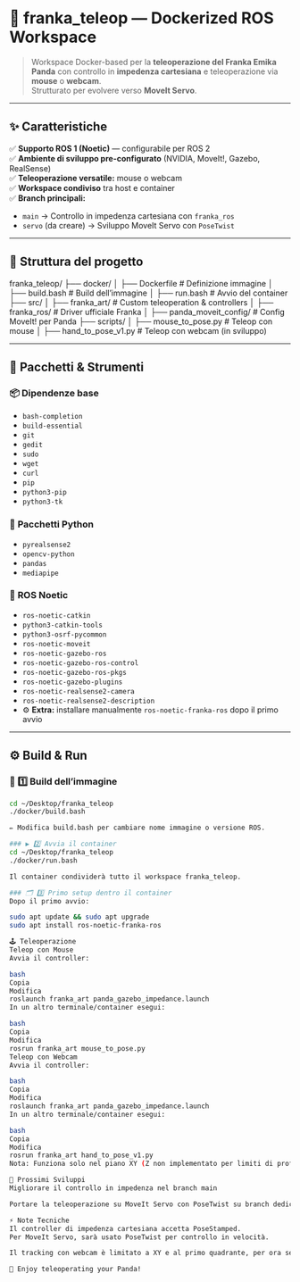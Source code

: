 # 🚀 **franka_teleop — Dockerized ROS Workspace**

> Workspace Docker-based per la **teleoperazione del Franka Emika Panda** con controllo in **impedenza cartesiana** e teleoperazione via **mouse** o **webcam**.  
> Strutturato per evolvere verso **MoveIt Servo**.

---

## ✨ **Caratteristiche**

✅ **Supporto ROS 1 (Noetic)** — configurabile per ROS 2  
✅ **Ambiente di sviluppo pre-configurato** (NVIDIA, MoveIt!, Gazebo, RealSense)  
✅ **Teleoperazione versatile:** mouse o webcam  
✅ **Workspace condiviso** tra host e container  
✅ **Branch principali:**
- `main` → Controllo in impedenza cartesiana con `franka_ros`
- `servo` (da creare) → Sviluppo MoveIt Servo con `PoseTwist`

---

## 📂 **Struttura del progetto**

franka_teleop/
├── docker/
│ ├── Dockerfile # Definizione immagine
│ ├── build.bash # Build dell’immagine
│ ├── run.bash # Avvio del container
├── src/
│ ├── franka_art/ # Custom teleoperation & controllers
│ ├── franka_ros/ # Driver ufficiale Franka
│ ├── panda_moveit_config/ # Config MoveIt! per Panda
├── scripts/
│ ├── mouse_to_pose.py # Teleop con mouse
│ ├── hand_to_pose_v1.py # Teleop con webcam (in sviluppo)


---

## 🧰 **Pacchetti & Strumenti**

### 📦 **Dipendenze base**
- `bash-completion`
- `build-essential`
- `git`
- `gedit`
- `sudo`
- `wget`
- `curl`
- `pip`
- `python3-pip`
- `python3-tk`

### 🐍 **Pacchetti Python**
- `pyrealsense2`
- `opencv-python`
- `pandas`
- `mediapipe`

### 🤖 **ROS Noetic**
- `ros-noetic-catkin`
- `python3-catkin-tools`
- `python3-osrf-pycommon`
- `ros-noetic-moveit`
- `ros-noetic-gazebo-ros`
- `ros-noetic-gazebo-ros-control`
- `ros-noetic-gazebo-ros-pkgs`
- `ros-noetic-gazebo-plugins`
- `ros-noetic-realsense2-camera`
- `ros-noetic-realsense2-description`
- ⚙️ **Extra:** installare manualmente `ros-noetic-franka-ros` dopo il primo avvio

---

## ⚙️ **Build & Run**

### 🔨 **1️⃣ Build dell’immagine**

```bash
cd ~/Desktop/franka_teleop
./docker/build.bash

✏️ Modifica build.bash per cambiare nome immagine o versione ROS.

### ▶️ 2️⃣ Avvia il container
cd ~/Desktop/franka_teleop
./docker/run.bash

Il container condividerà tutto il workspace franka_teleop.

### 🗂️ 3️⃣ Primo setup dentro il container
Dopo il primo avvio:

sudo apt update && sudo apt upgrade
sudo apt install ros-noetic-franka-ros

🕹️ Teleoperazione
Teleop con Mouse
Avvia il controller:

bash
Copia
Modifica
roslaunch franka_art panda_gazebo_impedance.launch
In un altro terminale/container esegui:

bash
Copia
Modifica
rosrun franka_art mouse_to_pose.py
Teleop con Webcam
Avvia il controller:

bash
Copia
Modifica
roslaunch franka_art panda_gazebo_impedance.launch
In un altro terminale/container esegui:

bash
Copia
Modifica
rosrun franka_art hand_to_pose_v1.py
Nota: Funziona solo nel piano XY (Z non implementato per limiti di profondità webcam).

🔭 Prossimi Sviluppi
Migliorare il controllo in impedenza nel branch main

Portare la teleoperazione su MoveIt Servo con PoseTwist su branch dedicato

⚡ Note Tecniche
Il controller di impedenza cartesiana accetta PoseStamped.
Per MoveIt Servo, sarà usato PoseTwist per controllo in velocità.

Il tracking con webcam è limitato a XY e al primo quadrante, per ora senza mappatura Z accurata.

🐼 Enjoy teleoperating your Panda!



